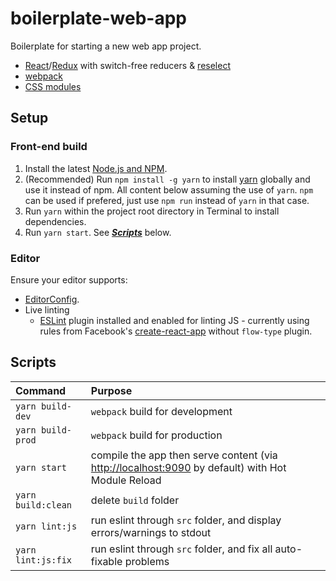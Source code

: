 # boilerplate-web-app
Boilerplate for starting a new web app project.
 - [React](https://facebook.github.io/react/)/[Redux](http://redux.js.org/) with switch-free reducers & [reselect](https://github.com/reactjs/reselect)
 - [webpack](https://webpack.js.org)
 - [CSS modules](https://github.com/css-modules/css-modules)

## Setup

### Front-end build
1. Install the latest [Node.js and NPM](https://nodejs.org).
2. (Recommended) Run `npm install -g yarn` to install [yarn](https://yarnpkg.com/) globally and use it instead of npm. All content below assuming the use of `yarn`. `npm` can be used if prefered, just use `npm run` instead of `yarn` in that case.
3. Run `yarn` within the project root directory in Terminal to install dependencies.
4. Run `yarn start`. See ***[Scripts](#scripts)*** below.

### Editor

Ensure your editor supports:
- [EditorConfig](http://editorconfig.org/#download).
- Live linting
  - [ESLint](http://eslint.org/docs/user-guide/integrations#editors) plugin installed and enabled for linting JS - currently using rules from Facebook's [create-react-app](https://github.com/facebookincubator/create-react-app) without `flow-type` plugin.

## Scripts

| Command               | Purpose                                          |
|:----------------------|:-------------------------------------------------|
| `yarn build-dev`      | `webpack` build for development                  |
| `yarn build-prod`     | `webpack` build for production                   |
| `yarn start`          | compile the app then serve content (via [http://localhost:9090](http://localhost:9090) by default) with Hot Module Reload |
| `yarn build:clean`    | delete `build` folder                            |
| `yarn lint:js`        | run eslint through `src` folder, and display errors/warnings to stdout |
| `yarn lint:js:fix`    | run eslint through `src` folder, and fix all auto-fixable problems |
